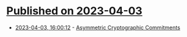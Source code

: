 # [Published on 2023-04-03](index.md)

* [2023-04-03, 16:00:12](https://lobste.rs/s/6nq476/asymmetric_cryptographic_commitments) - [Asymmetric Cryptographic Commitments](https://soatok.blog/2023/04/03/asymmetric-cryptographic-commitments/)
